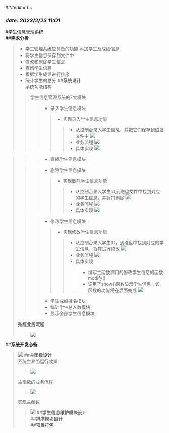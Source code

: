 ###_editor hc_
### _date: 2023/2/23 11:01_
#学生信息管理系统  
##**需求分析**
  >* 学生管理系统应具备的功能 添加学生及成绩信息  
  >* 将学生信息保存到文件中
  >* 修改和删除学生信息   
  >* 查询学生信息
  >* 根据学生成绩进行排序
  >* 统计学生的总分
##**系统设计**  
>系统功能结构  
>>学生信息管理系统的7大模块  
>>>* 录入学生信息模块  
>>>>* 实现录入学生信息功能
>>>>>* 从控制台录入学生信息，并把它们保存到磁盘文件中
> > > > ![](D:\pylearnV0.0\学生信息管理系统\5.png)
>>>>>* 业务流程
> > > > ![](D:\pylearnV0.0\学生信息管理系统\6.png)
>>>>>*  具体实现
> > > > ![](D:\pylearnV0.0\学生信息管理系统\7.png)

>>>* 查找学生信息模块
> 
>>>* 删除学生信息模块
>>>>* 实现删除学生信息功能
>>>>>* 从控制台录入学生id,到磁盘文件中找到对应的学生信息，并将其删除
>>>>![](D:\pylearnV0.0\学生信息管理系统\8.png)
>>>>>* 业务流程
>>>>![](D:\pylearnV0.0\学生信息管理系统\9.png)
>>>>>*  具体实现
>>>>![](D:\pylearnV0.0\学生信息管理系统\10.png)
> 
>>>* 修改学生信息模块
>>>>* 实现修改学生信息功能
>>>>>* 从控制台录入学生ID，到磁盘中找到对应的学生信息，将其进行修改
>>>>![](D:\pylearnV0.0\学生信息管理系统\11.png)
>>>>>* 业务流程
>![](D:\pylearnV0.0\学生信息管理系统\12.png)
>>>>>* 具体实现
>>>>>>* 编写主函数调用的修改学生信息的函数modify()
>>>>>>* 调用了show()函数显示学生信息，该函数的功能将在后面完成
>![](D:\pylearnV0.0\学生信息管理系统\13.png)
>>>* 学生成绩排名模块
>>>* 统计学生总人数模块
>>>* 显示全部学生信息模块  
> 
> **系统业务流程**
>> ![](D:\pylearnV0.0\学生信息管理系统\stusys.png)
> 

##**系统开发必备**  
> ![](D:\pylearnV0.0\学生信息管理系统\1.png)
##**主函数设计**  
>系统主界面运行效果
> >![](D:\pylearnV0.0\学生信息管理系统\2.png)
> 
> 主函数的业务流程  
> >![](D:\pylearnV0.0\学生信息管理系统\3.png)
> 
> 实现主函数
> >![](D:\pylearnV0.0\学生信息管理系统\4.png)
##**学生信息维护模块设计**   
##**排序模块设计**    
##**项目打包**  


